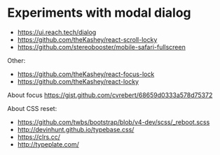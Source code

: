 # Experiments with modal dialog

- https://ui.reach.tech/dialog
- https://github.com/theKashey/react-scroll-locky
- https://github.com/stereobooster/mobile-safari-fullscreen

Other:

- https://github.com/theKashey/react-focus-lock
- https://github.com/theKashey/react-locky

About focus https://gist.github.com/cvrebert/68659d0333a578d75372

About CSS reset:

- https://github.com/twbs/bootstrap/blob/v4-dev/scss/_reboot.scss
- http://devinhunt.github.io/typebase.css/
- https://clrs.cc/
- http://typeplate.com/
